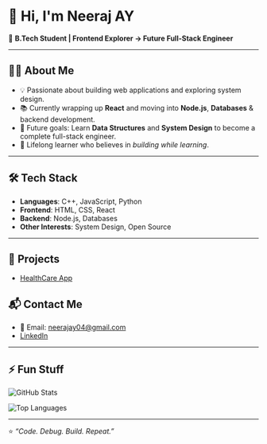 # 👋 Hi, I'm Neeraj AY

🚀 **B.Tech Student | Frontend Explorer → Future Full-Stack Engineer**

---

## 👨‍💻 About Me

- 💡 Passionate about building web applications and exploring system design.
- 📚 Currently wrapping up **React** and moving into **Node.js**, **Databases** & backend development.
- 🔭 Future goals: Learn **Data Structures** and **System Design** to become a complete full-stack engineer.
- 🌱 Lifelong learner who believes in _building while learning_.

---

## 🛠 Tech Stack

- **Languages**: C++, JavaScript, Python
- **Frontend**: HTML, CSS, React
- **Backend**: Node.js, Databases
- **Other Interests**: System Design, Open Source

---

## 🚧 Projects

- [HealthCare App](https://github.com/neeraj-ay/healthcare-app)

## 📬 Contact Me

- 📧 Email: [neerajay04@gmail.com](mailto:neerajay04@gmail.com)
- [LinkedIn](https://www.linkedin.com/in/neeraj-ay)

---

## ⚡ Fun Stuff

![GitHub Stats](https://github-readme-stats.vercel.app/api?username=neeraj-ay&show_icons=true&theme=tokyonight)

![Top Languages](https://github-readme-stats.vercel.app/api/top-langs/?username=neeraj-ay&layout=compact&theme=tokyonight)

---

⭐ _“Code. Debug. Build. Repeat.”_
